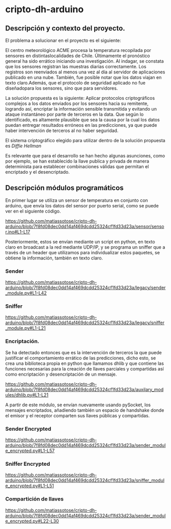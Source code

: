 # cripto-dh-arduino
## Descripción y contexto del proyecto.
El problema a solucionar en el proyecto es el siguiente: 

 El centro meteorológico ACME procesa la temperatura recopilada por sensores en distintaslocalidades de Chile. Últimamente el pronóstico general ha sido errático iniciando una investigación. Al indagar, se constata que los sensores registran las muestras diarias correctamente. Los registros son reenviados al menos una vez al día al servidor de aplicaciones publicado en una nube. También, fue posible notar que los datos viajan en texto claro.Además, que el protocolo de seguridad aplicado no fue diseñadopara los sensores, sino que para servidores.

La solución propuesta es la siguiente: Aplicar protocolos criptográficos complejos a los datos enviados por los sensores hacia su remitente, logrando así, encriptar la información sensible transmitida y evitando un ataque instantáneo por parte de terceros en la data. Que según lo identificado, es altamente plausible que sea la causa por la cual los datos puedan entregar resultados erróneos en las predicciones, ya que puede haber intervención de terceros al no haber seguridad.

El sistema criptográfico elegido para utilizar dentro de la solución propuesta es *Diffie Hellman*

Es relevante que para el desarrollo se han hecho algunas asunciones, como por ejemplo, se han establecido la llave publica y privada de manera determinista para establecer combinaciones válidas que permitan el encriptado y el desencriptado.

## Descripción módulos programáticos

En primer lugar se utiliza un sensor de temperatura en conjunto con arduino, que envía los datos del sensor por puerto serial, como se puede ver en el siguiente código.

https://github.com/matiassotose/cripto-dh-arduino/blob/7f8fd08dec0dd14af469dcdd25324cf1fd33d23a/sensor/sensor.ino#L1-L17

Posteriormente, estos se envían mediante un script en python, en texto claro en broadcast a la red mediante UDP/IP, y se programa un sniffer que a través de un header que utilizamos para individualizar estos paquetes, se obtiene la información, también en texto claro.

### Sender
https://github.com/matiassotose/cripto-dh-arduino/blob/7f8fd08dec0dd14af469dcdd25324cf1fd33d23a/legacy/sender_module.py#L1-L42
### Sniffer
https://github.com/matiassotose/cripto-dh-arduino/blob/7f8fd08dec0dd14af469dcdd25324cf1fd33d23a/legacy/sniffer_module.py#L1-L21

### Encriptación.
Se ha detectado entonces que es la intervención de terceros la que puede justificar el comportamiento errático de las predicciones, dicho esto, se crea una biblioteca propia en python que llamamos dhlib y que contiene las funciones necesarias para la creación de llaves parciales y compartidas así como encriptación y desencriptación de un mensaje.

https://github.com/matiassotose/cripto-dh-arduino/blob/7f8fd08dec0dd14af469dcdd25324cf1fd33d23a/auxilary_modules/dhlib.py#L1-L21

A partir de este módulo, se  envían nuevamente usando pySocket, los mensajes encriptados, añadiendo también un espacio de handshake donde el emisor y el receptor comparten sus llaves públicas y compartidas.

### Sender Encrypted
https://github.com/matiassotose/cripto-dh-arduino/blob/7f8fd08dec0dd14af469dcdd25324cf1fd33d23a/sender_module_encrypted.py#L1-L57
### Sniffer Encrypted
https://github.com/matiassotose/cripto-dh-arduino/blob/7f8fd08dec0dd14af469dcdd25324cf1fd33d23a/sniffer_module_encrypted.py#L1-L51
### Compartición de llaves
https://github.com/matiassotose/cripto-dh-arduino/blob/7f8fd08dec0dd14af469dcdd25324cf1fd33d23a/sender_module_encrypted.py#L22-L30
